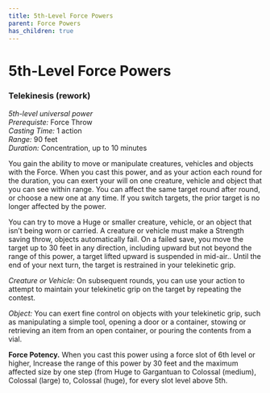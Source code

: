 ```yaml
---
title: 5th-Level Force Powers
parent: Force Powers
has_children: true
---
```

# 5th-Level Force Powers

### Telekinesis (rework)	
*5th-level universal power*
<br>*Prerequiste:* Force Throw
<br>*Casting Time:* 1 action
<br>*Range:* 90 feet
<br>*Duration:* Concentration, up to 10 minutes

You gain the ability to move or manipulate creatures, vehicles and objects with the Force. When you cast this power, and as your action each round for the duration, you can exert your will on one creature, vehicle and object that you can see within range. You can affect the same target round after round, or choose a new one at any time. If you switch targets, the prior target is no longer affected by the power.

You can try to move a Huge or smaller creature, vehicle, or an object that isn’t being worn or carried. A creature or vehicle must make a Strength saving throw, objects automatically fail. On a failed save, you move the target up to 30 feet in any direction, including upward but not beyond the range of this power, a target lifted upward is suspended in mid-air.. Until the end of your next turn, the target is restrained in your telekinetic grip.

*Creature or Vehicle:* On subsequent rounds, you can use your action to attempt to maintain your telekinetic grip on the target by repeating the contest.

*Object:* You can exert fine control on objects with your telekinetic grip, such as manipulating a simple tool, opening a door or a container, stowing or retrieving an item from an open container, or pouring the contents from a vial.

**Force Potency.** When you cast this power using a force slot of 6th level or higher, Increase the range of this power by 30 feet and the maximum affected size by one step (from Huge to Gargantuan to Colossal (medium), Colossal (large) to, Colossal (huge), for every slot level above 5th.
